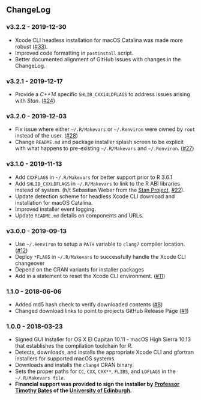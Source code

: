 ## ChangeLog

### __v3.2.2__ - 2019-12-30

- Xcode CLI headless installation for macOS Catalina was made more robust ([#33](https://github.com/rmacoslib/r-macos-rtools/issues/33)). 
- Improved code formatting in `postinstall` script.
- Better documented alignment of GitHub issues with changes in the ChangeLog.

### __v3.2.1__ - 2019-12-17

- Provide a _C++14_ specific `SHLIB_CXX14LDFLAGS` to address issues arising with _Stan_. ([#24](https://github.com/rmacoslib/r-macos-rtools/issues/24))

### __v3.2.0__ - 2019-12-03

- Fix issue where either `~/.R/Makevars` or `~/.Renviron` were owned by `root` instead of the user. ([#28](https://github.com/rmacoslib/r-macos-rtools/issues/28))
- Change `README.md` and package installer splash screen to be explicit with what happens to pre-existing `~/.R/Makevars` and `~/.Renviron`. ([#27](https://github.com/rmacoslib/r-macos-rtools/issues/27))

### __v3.1.0__ - 2019-11-13

- Add `CXXFLAGS` in `~/.R/Makevars` for better support prior to R 3.6.1
- Add `SHLIB_CXXLDFLAGS` in `~/.R/Makevars` to link to the R ABI
  libraries instead of system. (h/t Sebastian Weber from the [Stan Project](https://mc-stan.org), [#22](https://github.com/rmacoslib/r-macos-rtools/issues/22)).
- Update detection scheme for headless Xcode CLI download and installation for macOS Catalina.
- Improved installer event logging.
- Update `README.md` details on components and URLs.

### __v3.0.0__ - 2019-09-13

- Use `~/.Renviron` to setup a `PATH` variable to `clang7` compiler location. ([#12](https://github.com/rmacoslib/r-macos-rtools/issues/12))
- Deploy `*FLAGS` in `~/.R/Makevars` to successfully handle the Xcode CLI changeover
- Depend on the CRAN variants for installer packages
- Add in a statement to reset the Xcode CLI environment. ([#11](https://github.com/rmacoslib/r-macos-rtools/issues/11))

### __1.1.0__ - 2018-06-06

- Added md5 hash check to verify downloaded contents ([#8](https://github.com/rmacoslib/r-macos-rtools/issues/8))
- Changed download links to point to projects GitHub Release Page ([#1](https://github.com/rmacoslib/r-macos-rtools/issues/1))

### __1.0.0__ - 2018-03-23

- Signed GUI Installer for OS X El Capitan 10.11 - macOS High Sierra 10.13 that establishes the compilation toolchain for _R_.
- Detects, downloads, and installs the appropriate Xcode CLI and gfortran installers for supported macOS systems.
- Downloads and installs the `clang4` CRAN binary.
- Sets the proper paths for `CC`, `CXX`, `CXX**`, `FLIBS`, and `LDFLAGS` in the `~/.R/Makevars file`.
- **Financial support was provided to sign the installer by [Professor Timothy Bates](http://www.ed.ac.uk/profile/timothy-bates) of the [University of Edinburgh](http://www.ed.ac.uk/).**
